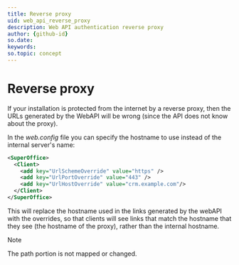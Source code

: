 ```yaml
---
title: Reverse proxy
uid: web_api_reverse_proxy
description: Web API authentication reverse proxy
author: {github-id}
so.date: 
keywords: 
so.topic: concept
---
```


# Reverse proxy

If your installation is protected from the internet by a reverse proxy, then the URLs generated by the WebAPI will be wrong (since the API does not know about the proxy).

In the *web.config* file you can specify the hostname to use instead of the internal server's name:

```xml
<SuperOffice>
  <Client>
    <add key="UrlSchemeOverride" value="https" />
    <add key="UrlPortOverride" value="443" />
    <add key="UrlHostOverride" value="crm.example.com"/>
  </Client>
</SuperOffice>
```

This will replace the hostname used in the links generated by the webAPI with the overrides, so that clients will see links that match the hostname that they see (the hostname of the proxy), rather than the internal hostname.

> [!NOTE]
> The path portion is not mapped or changed.
